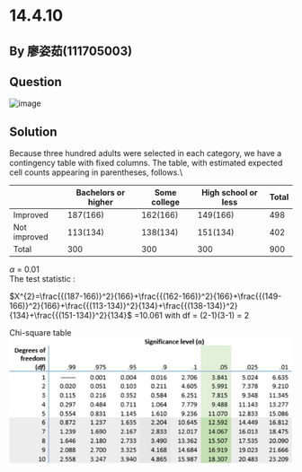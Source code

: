 # 14.4.10

## By 廖姿茹(111705003)

## Question
![image](https://github.com/HWTeng-Course/202402-Statistics/blob/main/Images/14.4.10)

## Solution

Because three hundred adults were selected in each category, we have a contingency table with fixed columns. The table, with estimated expected cell counts appearing in parentheses, follows.\

|               |Bachelors or higher|Some college|High school or less |Total   |
|---------------|-------------------|------------|--------------------|--------|
|Improved       |187(166)           |162(166)    |149(166)            |498     |
|Not improved   |113(134)           |138(134)    |151(134)            |402     |
|Total          |300                |300         |300                 |900     |

 $\alpha$ = 0.01\
The test statistic : 

$X^{2}=\frac{{(187-166)}^2}{166}+\frac{{(162-166)}^2}{166}+\frac{{(149-166)}^2}{166}+\frac{{(113-134)}^2}{134}+\frac{{(138-134)}^2}{134}+\frac{{(151-134)}^2}{134}$
      =10.061  with df = (2-1)(3-1) = 2


 Chi-square table\
 ![image](https://github.com/HWTeng-Course/202402-Statistics/blob/main/Images/CST.jpg)
